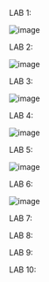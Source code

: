 LAB 1:

![image](https://github.com/user-attachments/assets/1b75d341-8978-4df8-b97d-986b73c6acd8)

LAB 2:

![image](https://github.com/user-attachments/assets/f79109ed-e93e-4134-b5b6-64375b4faea1)

LAB 3:

![image](https://github.com/user-attachments/assets/ee4917be-fd27-4915-b66a-29406a791515)

LAB 4:

![image](https://github.com/user-attachments/assets/2445f64a-6b26-4be9-8bd6-0c48e6665a82)


LAB 5:

![image](https://github.com/user-attachments/assets/00d8f07c-5927-43f9-83d2-b9d4dfa2e75d)

LAB 6:

![image](https://github.com/user-attachments/assets/8b561e64-e0c2-4d3e-9262-b3f1862b592d)

LAB 7:


LAB 8:


LAB 9:


LAB 10:


